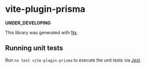 # vite-plugin-prisma

**UNDER_DEVELOPING**

This library was generated with [Nx](https://nx.dev).

## Running unit tests

Run `nx test vite-plugin-prisma` to execute the unit tests via [Jest](https://jestjs.io).
